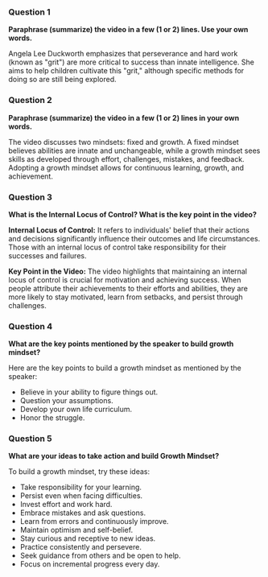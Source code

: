 ### Question 1
**Paraphrase (summarize) the video in a few (1 or 2) lines. Use your own words.**

Angela Lee Duckworth emphasizes that perseverance and hard work (known as "grit") are more critical to success than innate intelligence. She aims to help children cultivate this "grit," although specific methods for doing so are still being explored.

### Question 2
**Paraphrase (summarize) the video in a few (1 or 2) lines in your own words.**

The video discusses two mindsets: fixed and growth. A fixed mindset believes abilities are innate and unchangeable, while a growth mindset sees skills as developed through effort, challenges, mistakes, and feedback. Adopting a growth mindset allows for continuous learning, growth, and achievement.

### Question 3
**What is the Internal Locus of Control? What is the key point in the video?**

**Internal Locus of Control:** It refers to individuals' belief that their actions and decisions significantly influence their outcomes and life circumstances. Those with an internal locus of control take responsibility for their successes and failures.

**Key Point in the Video:** The video highlights that maintaining an internal locus of control is crucial for motivation and achieving success. When people attribute their achievements to their efforts and abilities, they are more likely to stay motivated, learn from setbacks, and persist through challenges.

### Question 4
**What are the key points mentioned by the speaker to build growth mindset?**

Here are the key points to build a growth mindset as mentioned by the speaker:
- Believe in your ability to figure things out.
- Question your assumptions.
- Develop your own life curriculum.
- Honor the struggle.

### Question 5
**What are your ideas to take action and build Growth Mindset?**

To build a growth mindset, try these ideas:
- Take responsibility for your learning.
- Persist even when facing difficulties.
- Invest effort and work hard.
- Embrace mistakes and ask questions.
- Learn from errors and continuously improve.
- Maintain optimism and self-belief.
- Stay curious and receptive to new ideas.
- Practice consistently and persevere.
- Seek guidance from others and be open to help.
- Focus on incremental progress every day.
